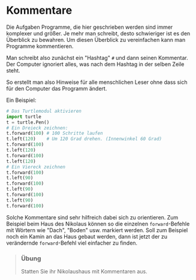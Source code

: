 # Kommentare



Die Aufgaben Programme, die hier geschrieben werden sind immer komplexer und größer.
Je mehr man schreibt, desto schwieriger ist es den Überblick zu bewahren.
Um diesen Überblick zu vereinfachen kann man Programme kommentieren.

Man schreibt also zunächst ein "Hashtag" `#` und dann seinen Kommentar. Der Computer ignoriert alles, was nach dem Hashtag in der selben Zeile steht.

So erstellt man also Hinweise für alle menschlichen Leser ohne dass sich für den Computer das Programm ändert.

Ein Beispiel:

```python
# Das Turtlemodul aktivieren
import turtle
t = turtle.Pen()
# Ein Dreieck zeichnen:
t.forward(100) # 100 Schritte laufen
t.left(120)    # Um 120 Grad drehen. (Innenwinkel 60 Grad)
t.forward(100)
t.left(120)
t.forward(100)
t.left(120)
# Ein Viereck zeichnen
t.forward(100)
t.left(90)
t.forward(100)
t.left(90)
t.forward(100)
t.left(90)
t.forward(100)
```

Solche Kommentare sind sehr hilfreich dabei sich zu orientieren. Zum Beispiel beim Haus des Nikolaus können so die einzelnen `forward`-Befehle mit Wörtern wie "Dach", "Boden" usw. markiert werden. Soll zum Beispiel noch ein Kamin an das Haus gebaut werden, dann ist jetzt der zu verändernde `forward`-Befehl viel einfacher zu finden.

> ### Übung
> Statten Sie ihr Nikolaushaus mit Kommentaren aus.
